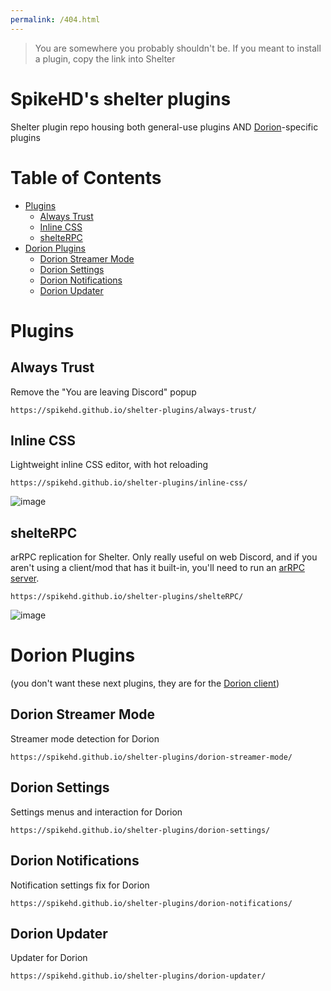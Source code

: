 ```yaml
---
permalink: /404.html
---
```

>You are somewhere you probably shouldn't be. If you meant to install a plugin, copy the link into Shelter

# SpikeHD's shelter plugins

Shelter plugin repo housing both general-use plugins AND [Dorion](https://github.com/SpikeHD/Dorion)-specific plugins

# Table of Contents
* [Plugins](#plugins)
  * [Always Trust](#always-trust)
  * [Inline CSS](#inline-css)
  * [shelteRPC](#shelterpc)
* [Dorion Plugins](#dorion-plugins)
  * [Dorion Streamer Mode](#dorion-streamer-mode)
  * [Dorion Settings](#dorion-settings)
  * [Dorion Notifications](#dorion-notifications)
  * [Dorion Updater](#dorion-updater)

# Plugins

## Always Trust

Remove the "You are leaving Discord" popup

`https://spikehd.github.io/shelter-plugins/always-trust/`

## Inline CSS

Lightweight inline CSS editor, with hot reloading

`https://spikehd.github.io/shelter-plugins/inline-css/`

![image](https://github.com/SpikeHD/shelter-plugins/assets/25207995/4499c90b-2fbc-4ae2-bfec-6ee4c68e44e7)

## shelteRPC

arRPC replication for Shelter. Only really useful on web Discord, and if you aren't using a client/mod that has it built-in, you'll need to run an [arRPC server](https://github.com/OpenAsar/arrpc).

`https://spikehd.github.io/shelter-plugins/shelteRPC/`

![image](https://github.com/SpikeHD/shelter-plugins/assets/25207995/ebe624a1-40ea-489e-a9d7-2e49a96020b6)

# Dorion Plugins

(you don't want these next plugins, they are for the [Dorion client](https://github.com/SpikeHD/Dorion))

## Dorion Streamer Mode

Streamer mode detection for Dorion

`https://spikehd.github.io/shelter-plugins/dorion-streamer-mode/`

## Dorion Settings

Settings menus and interaction for Dorion

`https://spikehd.github.io/shelter-plugins/dorion-settings/`

## Dorion Notifications

Notification settings fix for Dorion

`https://spikehd.github.io/shelter-plugins/dorion-notifications/`

## Dorion Updater

Updater for Dorion

`https://spikehd.github.io/shelter-plugins/dorion-updater/`
